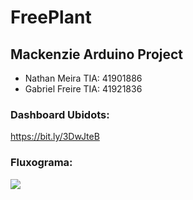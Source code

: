 # FreePlant

## Mackenzie Arduino Project

- Nathan Meira  TIA: 41901886
- Gabriel Freire TIA: 41921836

### Dashboard Ubidots:
https://bit.ly/3DwJteB

### Fluxograma:
<img src="https://cdn.discordapp.com/attachments/704873438443077673/911407305013223515/Fluxograma.png">
